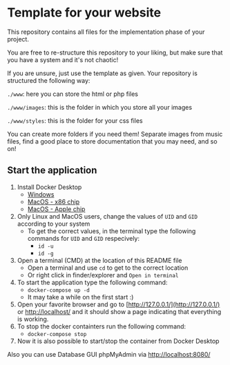 # Template for your website

This repository contains all files for the implementation phase of your project. 

You are free to re-structure this repository to your liking, but make sure that you have a system and it's not chaotic!

If you are unsure, just use the template as given. Your repository is structured the following way:

`./www`: here you can store the html or php files

`./www/images`: this is the folder in which you store all your images

`./www/styles`: this is the folder for your css files

You can create more folders if you need them! Separate images from music files, find a good place to store documentation that you may need, and so on!

## Start the application

1. Install Docker Desktop
	- [Windows](https://docs.docker.com/desktop/install/windows-install/)
	- [MacOS - x86 chip](https://docs.docker.com/desktop/install/mac-install/)
	- [MacOS - Apple chip](https://docs.docker.com/desktop/mac/apple-silicon/)
2. Only Linux and MacOS users, change the values of `UID` and `GID` according to your system
     - To get the correct values, in the terminal type the following commands for `UID` and `GID` respecively:
        - `id -u`
        - `id -g`
3. Open a terminal (CMD) at the location of this README file
    - Open a terminal and use `cd` to get to the correct location
    - Or right click in finder/explorer and `Open in terminal`
4. To start the application type the following command:
    - `docker-compose up -d`
    - It may take a while on the first start :)
5. Open your favorite browser and go to [http://127.0.0.1/](http://127.0.0.1/) or [http://localhost/](http://localhost/) and it should show a page indicating that everything is working.
6. To stop the docker containters run the following command:
    - `docker-compose stop`
7. Now it is also possible to start/stop the container from Docker Desktop

Also you can use Database GUI phpMyAdmin via [http://localhost:8080/](http://localhost:8080/)

